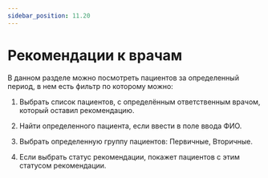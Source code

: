 ```yaml
---
sidebar_position: 11.20
---
```


# Рекомендации к врачам

<!-- ![Модуль "reports_1"](assets/reports/1.png) -->

В данном разделе можно посмотреть пациентов за определенный период, в нем есть фильтр по которому можно:

1)	Выбрать список пациентов, с определённым ответственным врачом, который оставил рекомендацию.
 
<!-- ![Модуль "reports_1"](assets/reports/1.png) -->

2)	Найти определенного пациента, если ввести в поле ввода ФИО.

<!-- ![Модуль "reports_1"](assets/reports/1.png) --> 

3)	Выбрать определенную группу пациентов: Первичные, Вторичные. 

 <!-- ![Модуль "reports_1"](assets/reports/1.png) -->

4)	Если выбрать статус рекомендации, покажет пациентов с этим статусом рекомендации. 

<!-- ![Модуль "reports_1"](assets/reports/1.png) -->
